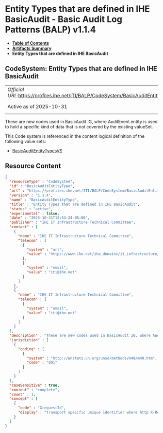 # Entity Types that are defined in IHE BasicAudit - Basic Audit Log Patterns (BALP) v1.1.4

* [**Table of Contents**](toc.md)
* [**Artifacts Summary**](artifacts.md)
* **Entity Types that are defined in IHE BasicAudit**

## CodeSystem: Entity Types that are defined in IHE BasicAudit 

| | |
| :--- | :--- |
| *Official URL*:https://profiles.ihe.net/ITI/BALP/CodeSystem/BasicAuditEntityType | *Version*:1.1.4 |
| Active as of 2025-10-31 | *Computable Name*:BasicAuditEntityType |

 
These are new codes used in BasicAudit IG, where AuditEvent.entity is used to hold a specific kind of data that is not covered by the existing valueSet. 

 This Code system is referenced in the content logical definition of the following value sets: 

* [BasicAuditEntityTypesVS](ValueSet-BasicAuditEntityTypesVS.md)



## Resource Content

```json
{
  "resourceType" : "CodeSystem",
  "id" : "BasicAuditEntityType",
  "url" : "https://profiles.ihe.net/ITI/BALP/CodeSystem/BasicAuditEntityType",
  "version" : "1.1.4",
  "name" : "BasicAuditEntityType",
  "title" : "Entity Types that are defined in IHE BasicAudit",
  "status" : "active",
  "experimental" : false,
  "date" : "2025-10-31T12:53:24-05:00",
  "publisher" : "IHE IT Infrastructure Technical Committee",
  "contact" : [
    {
      "name" : "IHE IT Infrastructure Technical Committee",
      "telecom" : [
        {
          "system" : "url",
          "value" : "https://www.ihe.net/ihe_domains/it_infrastructure/"
        },
        {
          "system" : "email",
          "value" : "iti@ihe.net"
        }
      ]
    },
    {
      "name" : "IHE IT Infrastructure Technical Committee",
      "telecom" : [
        {
          "system" : "email",
          "value" : "iti@ihe.net"
        }
      ]
    }
  ],
  "description" : "These are new codes used in BasicAudit IG, where AuditEvent.entity is used to hold a specific kind of data that is not covered by the existing valueSet.",
  "jurisdiction" : [
    {
      "coding" : [
        {
          "system" : "http://unstats.un.org/unsd/methods/m49/m49.htm",
          "code" : "001"
        }
      ]
    }
  ],
  "caseSensitive" : true,
  "content" : "complete",
  "count" : 1,
  "concept" : [
    {
      "code" : "XrequestId",
      "display" : "transport specific unique identifier where http X-Request-Id is used"
    }
  ]
}

```
